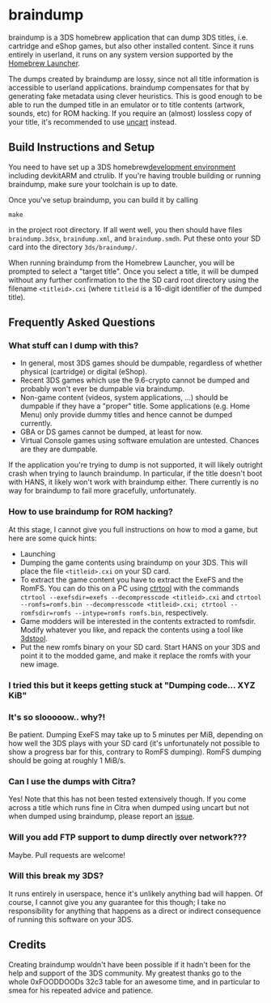 braindump
=========

braindump is a 3DS homebrew application that can dump 3DS titles, i.e. cartridge and eShop games, but also other installed content. Since it runs entirely in userland, it runs on any system version supported by the [Homebrew Launcher](https://smealum.github.io/3ds/).

The dumps created by braindump are lossy, since not all title information is accessible to userland applications. braindump compensates for that by generating fake metadata using clever heuristics. This is good enough to be able to run the dumped title in an emulator or to title contents (artwork, sounds, etc) for ROM hacking. If you require an (almost) lossless copy of your title, it's recommended to use [uncart](https://github.com/citra-emu/uncart) instead.

## Build Instructions and Setup

You need to have set up a 3DS homebrew[development environment](https://www.3dbrew.org/wiki/Setting_up_Development_Environment) including devkitARM and ctrulib. If you're having trouble building or running braindump, make sure your toolchain is up to date.

Once you've setup braindump, you can build it by calling
```
make
```
in the project root directory. If all went well, you then should have files `braindump.3dsx`, `braindump.xml`, and `braindump.smdh`. Put these onto your SD card into the directory `3ds/braindump/`.

When running braindump from the Homebrew Launcher, you will be prompted to select a "target title". Once you select a title, it will be dumped without any further confirmation to the the SD card root directory using the filename `<titleid>.cxi` (where `titleid` is a 16-digit identifier of the dumped title).

## Frequently Asked Questions

### What stuff can I dump with this?

* In general, most 3DS games should be dumpable, regardless of whether physical (cartridge) or digital (eShop).
* Recent 3DS games which use the 9.6-crypto cannot be dumped and probably won't ever be dumpable via braindump.
* Non-game content (videos, system applications, ...) should be dumpable if they have a "proper" title. Some applications (e.g. Home Menu) only provide dummy titles and hence cannot be dumped currently.
* GBA or DS games cannot be dumped, at least for now.
* Virtual Console games using software emulation are untested. Chances are they are dumpable.

If the application you're trying to dump is not supported, it will likely outright crash when trying to launch braindump. In particular, if the title doesn't boot with HANS, it likely won't work with braindump either. There currently is no way for braindump to fail more gracefully, unfortunately.

### How to use braindump for ROM hacking?
At this stage, I cannot give you full instructions on how to mod a game, but here are some quick hints:

* Launching
* Dumping the game contents using braindump on your 3DS. This will place the file `<titleid>.cxi` on your SD card.
* To extract the game content you have to extract the ExeFS and the RomFS. You can do this on a PC using [ctrtool](https://github.com/profi200/Project_CTR) with the commands `ctrtool --exefsdir=exefs --decompresscode <titleid>.cxi` and `ctrtool --romfs=romfs.bin --decompresscode <titleid>.cxi; ctrtool --romfsdir=romfs --intype=romfs romfs.bin`, respectively.
* Game modders will be interested in the contents extracted to romfsdir. Modify whatever you like, and repack the contents using a tool like [3dstool](https://github.com/dnasdw/3dstool).
* Put the new romfs binary on your SD card. Start HANS on your 3DS and point it to the modded game, and make it replace the romfs with your new image.

### I tried this but it keeps getting stuck at "Dumping code... XYZ KiB"
### It's so slooooow.. why?!
Be patient. Dumping ExeFS may take up to 5 minutes per MiB, depending on how well the 3DS plays with your SD card (it's unfortunately not possible to show a progress bar for this, contrary to RomFS dumping). RomFS dumping should be going at roughly 1 MiB/s.

### Can I use the dumps with Citra?
Yes! Note that this has not been tested extensively though. If you come across a title which runs fine in Citra when dumped using uncart but not when dumped using braindump, please report an [issue](https://github.com/neobrain/braindump/issues).

### Will you add FTP support to dump directly over network???
Maybe. Pull requests are welcome!

### Will this break my 3DS?
It runs entirely in userspace, hence it's unlikely anything bad will happen. Of course, I cannot give you any guarantee for this though; I take no responsibility for anything that happens as a direct or indirect consequence of running this software on your 3DS.

## Credits

Creating braindump wouldn't have been possible if it hadn't been for the help and support of the 3DS community. My greatest thanks go to the whole 0xFOODDOODs 32c3 table for an awesome time, and in particular to smea for his repeated advice and patience.
